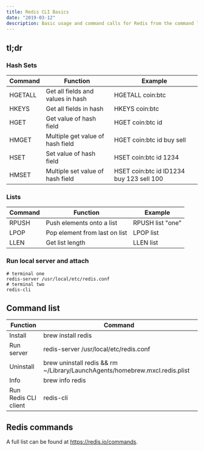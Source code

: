 ```yaml
---
title: Redis CLI Basics
date: "2019-03-12"
description: Basic usage and command calls for Redis from the command line.
---
```


## tl;dr

### Hash Sets

| Command | Function                          | Example                                  |
| ------- | --------------------------------- | ---------------------------------------- |
| HGETALL | Get all fields and values in hash | HGETALL coin:btc                         |
| HKEYS   | Get all fields in hash            | HKEYS coin:btc                           |
| HGET    | Get value of hash field           | HGET coin:btc id                         |
| HMGET   | Multiple get value of hash field  | HGET coin:btc id buy sell                |
| HSET    | Set value of hash field           | HSET coin:btc id 1234                    |
| HMSET   | Multiple set value of hash field  | HSET coin:btc id ID1234 buy 123 sell 100 |

### Lists

| Command | Function                      | Example          |
| ------- | ----------------------------- | ---------------- |
| RPUSH   | Push elements onto a list     | RPUSH list "one" |
| LPOP    | Pop element from last on list | LPOP list        |
| LLEN    | Get list length               | LLEN list        |

### Run local server and attach

```shell
# terminal one
redis-server /usr/local/etc/redis.conf
# terminal two
redis-cli
```

## Command list

| Function             | Command                                                                     |
| -------------------- | --------------------------------------------------------------------------- |
| Install              | brew install redis                                                          |
| Run server           | redis-server /usr/local/etc/redis.conf                                      |
| Uninstall            | brew uninstall redis && rm ~/Library/LaunchAgents/homebrew.mxcl.redis.plist |
| Info                 | brew info redis                                                             |
| Run Redis CLI client | redis-cli                                                                   |

## Redis commands

A full list can be found at https://redis.io/commands.
